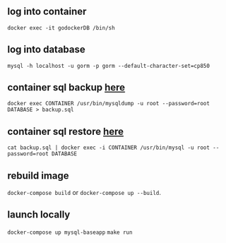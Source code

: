 ## log into container
`docker exec -it godockerDB /bin/sh`

## log into database
`mysql -h localhost -u gorm -p gorm --default-character-set=cp850`

## container sql backup [here](https://gist.github.com/spalladino/6d981f7b33f6e0afe6bb)
`docker exec CONTAINER /usr/bin/mysqldump -u root --password=root DATABASE > backup.sql`

## container sql restore [here](https://gist.github.com/spalladino/6d981f7b33f6e0afe6bb)
`cat backup.sql | docker exec -i CONTAINER /usr/bin/mysql -u root --password=root DATABASE`

## rebuild image
`docker-compose build` or `docker-compose up --build`.

## launch locally
`docker-compose up mysql-baseapp`
`make run`
